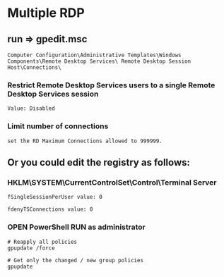 
# Multiple RDP

## run => gpedit.msc

```
Computer Configuration\Administrative Templates\Windows Components\Remote Desktop Services\ Remote Desktop Session Host\Connections\
```

### Restrict Remote Desktop Services users to a single Remote Desktop Services session

```
Value: Disabled
```

### Limit number of connections

```
set the RD Maximum Connections allowed to 999999.
```

## Or you could edit the registry as follows:

### HKLM\SYSTEM\CurrentControlSet\Control\Terminal Server


```
fSingleSessionPerUser value: 0
```

```
fdenyTSConnections value: 0
```

### OPEN PowerShell RUN as administrator

```
# Reapply all policies
gpupdate /force

# Get only the changed / new group policies
gpupdate
```
